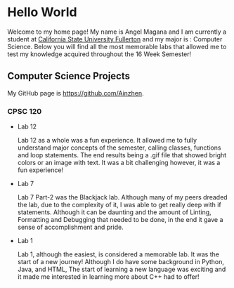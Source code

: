 # Hello World

Welcome to my home page! My name is Angel Magana and I am currently a student at [California State University Fullerton](http://fullerton.edu) and my major is : Computer Science. Below you will find all the most memorable labs that allowed me to test my knowledge acquired throughout the 16 Week Semester!

## Computer Science Projects 

My GitHub page is https://github.com/Ainzhen.

### CPSC 120

  * Lab 12

      Lab 12 as a whole was a fun experience. It allowed me to fully understand major concepts of the semester, calling classes, functions and loop statements. The end results being a .gif file that showed bright colors or an image with text. It was a bit challenging however, it was a fun experience!

  * Lab 7

      Lab 7 Part-2 was the Blackjack lab. Although many of my peers dreaded the lab, due to the complexity of it, I was able to get really deep with if statements. Although it can be daunting and the amount of Linting, Formatting and Debugging that needed to be done, in the end it gave a sense of accomplishment and pride. 

  * Lab 1 

      Lab 1, although the easiest, is considered a memorable lab. It was the start of a new journey! Although I do have some background in Python, Java, and HTML, The start of learning a new language was exciting and it made me interested in learning more about C++ had to offer!

